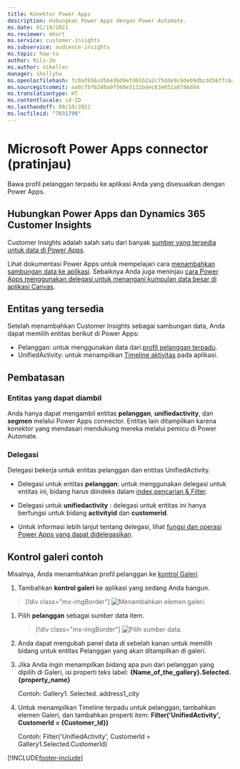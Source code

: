 ```yaml
---
title: Konektor Power Apps
description: Hubungkan Power Apps dengan Power Automate.
ms.date: 01/19/2021
ms.reviewer: mhart
ms.service: customer-insights
ms.subservice: audience-insights
ms.topic: how-to
author: Nils-2m
ms.author: nikeller
manager: shellyha
ms.openlocfilehash: fc0af656cd5b436d9efd65b2a2c75dde9c9deb9dbcdd56ffc6a960f5878a631f
ms.sourcegitcommit: aa0cfbf6240a9f560e3131bdec63e051a8786dd4
ms.translationtype: HT
ms.contentlocale: id-ID
ms.lasthandoff: 08/10/2021
ms.locfileid: "7031799"
---
```

# <a name="microsoft-power-apps-connector-preview"></a>Microsoft Power Apps connector (pratinjau)

Bawa profil pelanggan terpadu ke aplikasi Anda yang disesuaikan dengan Power Apps.

## <a name="connect-power-apps-and-dynamics-365-customer-insights"></a>Hubungkan Power Apps dan Dynamics 365 Customer Insights

Customer Insights adalah salah satu dari banyak [sumber yang tersedia untuk data di Power Apps](/powerapps/maker/canvas-apps/working-with-data-sources).

Lihat dokumentasi Power Apps untuk mempelajari cara [menambahkan sambungan data ke aplikasi](/powerapps/maker/canvas-apps/add-data-connection). Sebaiknya Anda juga meninjau [cara Power Apps menggunakan delegasi untuk menangani kumpulan data besar di aplikasi Canvas](/powerapps/maker/canvas-apps/delegation-overview).

## <a name="available-entities"></a>Entitas yang tersedia

Setelah menambahkan Customer Insights sebagai sambungan data, Anda dapat memilih entitas berikut di Power Apps:

- Pelanggan: untuk menggunakan data dari [profil pelanggan terpadu](customer-profiles.md).
- UnifiedActivity: untuk menampilkan [Timeline aktivitas](activities.md) pada aplikasi.

## <a name="limitations"></a>Pembatasan

### <a name="retrievable-entities"></a>Entitas yang dapat diambil

Anda hanya dapat mengambil entitas **pelanggan**, **unifiedactivity**, dan **segmen** melalui Power Apps connector. Entitas lain ditampilkan karena konektor yang mendasari mendukung mereka melalui pemicu di Power Automate.  

### <a name="delegation"></a>Delegasi

Delegasi bekerja untuk entitas pelanggan dan entitas UnifiedActivity. 

- Delegasi untuk entitas **pelanggan**: untuk menggunakan delegasi untuk entitas ini, bidang harus diindeks dalam [index pencarian & Filter](search-filter-index.md).  

- Delegasi untuk **unifiedactivity** : delegasi untuk entitas ini hanya berfungsi untuk bidang **activityid** dan **customerid**.  

- Untuk informasi lebih lanjut tentang delegasi, lihat [fungsi dan operasi Power Apps yang dapat didelegasikan](/connectors/commondataservice/#power-apps-delegable-functions-and-operations-for-the-cds-for-apps). 

## <a name="example-gallery-control"></a>Kontrol galeri contoh

Misalnya, Anda menambahkan profil pelanggan ke [kontrol Galeri](/powerapps/maker/canvas-apps/add-gallery).

1. Tambahkan **kontrol galeri** ke aplikasi yang sedang Anda bangun.

> [!div class="mx-imgBorder"]
> ![Menambahkan elemen galeri.](media/connector-powerapps9.png "Menambahkan elemen galeri")

1. Pilih **pelanggan** sebagai sumber data item.

    > [!div class="mx-imgBorder"]
    > ![Pilih sumber data.](media/choose-datasource-powerapps.png "Pilih sumber data")

1. Anda dapat mengubah panel data di sebelah kanan untuk memilih bidang untuk entitas Pelanggan yang akan ditampilkan di galeri.

1. Jika Anda ingin menampilkan bidang apa pun dari pelanggan yang dipilih di Galeri, isi properti teks label:  **{Name_of_the_gallery}.Selected.{property_name}**

    Contoh: Gallery1. Selected. address1_city

1. Untuk menampilkan Timeline terpadu untuk pelanggan, tambahkan elemen Galeri, dan tambahkan properti item: **Filter('UnifiedActivity', CustomerId = {Customer_Id})**

    Contoh: Filter('UnifiedActivity', CustomerId = Gallery1.Selected.CustomerId)


[!INCLUDE[footer-include](../includes/footer-banner.md)]